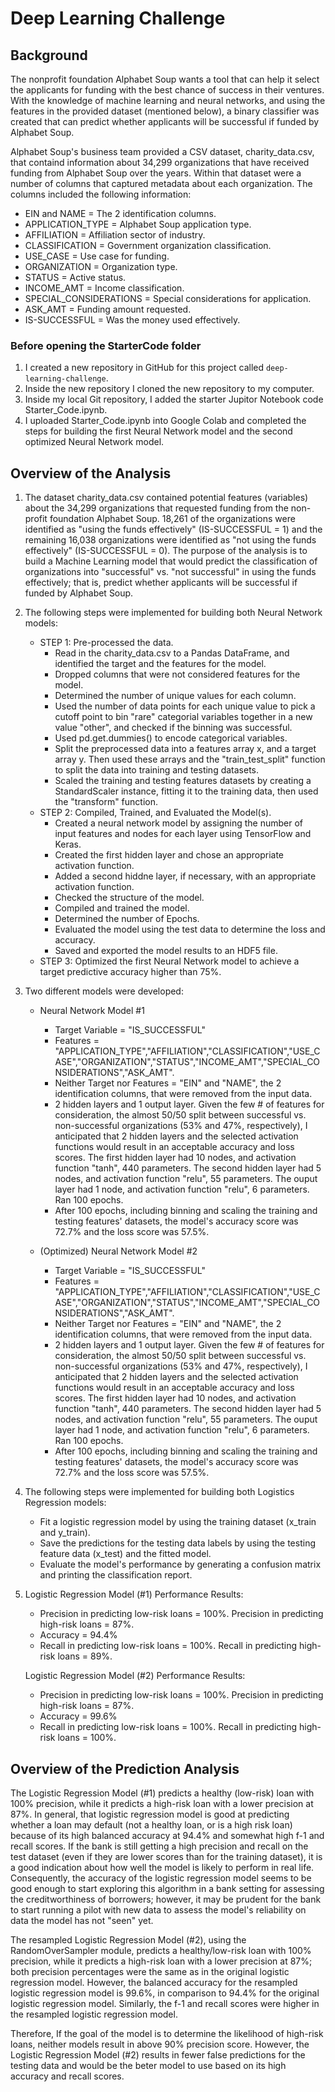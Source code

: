 # Deep Learning Challenge 

## Background

The nonprofit foundation Alphabet Soup wants a tool that can help it select the applicants for funding with the best chance of success in their ventures.  With the knowledge of machine learning and neural networks, and using the features in the provided dataset (mentioned below), a binary classifier was created that can predict whether applicants will be successful if funded by Alphabet Soup.

Alphabet Soup's business team provided a CSV dataset, charity_data.csv, that containd information about 34,299 organizations that have received funding from Alphabet Soup over the years.  Within that dataset were a number of columns that captured metadata about each organization.  The columns included the following information:
   - EIN and NAME = The 2 identification columns.
   - APPLICATION_TYPE = Alphabet Soup application type.
   - AFFILIATION = Affiliation sector of industry.
   - CLASSIFICATION = Government organization classification.
   - USE_CASE = Use case for funding.
   - ORGANIZATION = Organization type.
   - STATUS = Active status.
   - INCOME_AMT = Income classification.
   - SPECIAL_CONSIDERATIONS = Special considerations for application.
   - ASK_AMT = Funding amount requested.
   - IS-SUCCESSFUL = Was the money used effectively.

### Before opening the StarterCode folder

1. I created a new repository in GitHub for this project called `deep-learning-challenge`. 
2. Inside the new repository I cloned the new repository to my computer.
3. Inside my local Git repository, I added the starter Jupitor Notebook code Starter_Code.ipynb.
4. I uploaded Starter_Code.ipynb into Google Colab and completed the steps for building the first Neural Network model and the second optimized Neural Network model.

## Overview of the Analysis

1. The dataset charity_data.csv contained potential features (variables) about the 34,299 organizations that requested funding from the non-profit foundation Alphabet Soup. 18,261 of the organizations were identified as "using the funds effectively" (IS-SUCCESSFUL = 1) and the remaining 16,038 organizations were identified as "not using the funds effectively" (IS-SUCCESSFUL = 0).  The purpose of the analysis is to build a Machine Learning model that would predict the classification of organizations into "successful" vs. "not successful" in using the funds effectively; that is, predict whether applicants will be successful if funded by Alphabet Soup.

2. The following steps were implemented for building both Neural Network models:
   - STEP 1: Pre-processed the data.
      * Read in the charity_data.csv to a Pandas DataFrame, and identified the target and the features for the model.
      * Dropped columns that were not considered features for the model.
      * Determined the number of unique values for each column.
      * Used the number of data points for each unique value to pick a cutoff point to bin "rare" categorial variables together in a new value "other", and checked if the           binning was successful.
      * Used pd.get.dummies() to encode categorical variables.
      * Split the preprocessed data into a features array x, and a target array y.  Then used these arrays and the "train_test_split" function to split the data into                training and testing datasets.
      * Scaled the training and testing features datasets by creating a StandardScaler instance, fitting it to the training data, then used the "transform" function.     
   - STEP 2: Compiled, Trained, and Evaluated the Model(s).
      * Created a neural network model by assigning the number of input features and nodes for each layer using TensorFlow and Keras.
      * Created the first hidden layer and chose an appropriate activation function.
      * Added a second hiddne layer, if necessary, with an appropriate activation function.
      * Checked the structure of the model.
      * Compiled and trained the model.
      * Determined the number of Epochs.
      * Evaluated the model using the test data to determine the loss and accuracy.
      * Saved and exported the model results to an HDF5 file.
   - STEP 3: Optimized the first Neural Network model to achieve a target predictive accuracy higher than 75%.
     
3. Two different models were developed:
   - Neural Network Model #1
     * Target Variable = "IS_SUCCESSFUL"
     * Features = "APPLICATION_TYPE","AFFILIATION","CLASSIFICATION","USE_CASE","ORGANIZATION","STATUS","INCOME_AMT","SPECIAL_CONSIDERATIONS","ASK_AMT".
     * Neither Target nor Features = "EIN" and "NAME", the 2 identification columns, that were removed from the input data.
     * 2 hidden layers and 1 output layer.  Given the few # of features for consideration, the almost 50/50 split between successful vs. non-successful organizations (53%          and 47%, respectively), I anticipated that 2 hidden layers and the selected activation functions would result in an acceptable accuracy and loss scores.
          The first hidden layer had 10 nodes, and activation function "tanh", 440 parameters.
          The second hidden layer had 5 nodes, and activation function "relu", 55 parameters.
          The ouput layer had 1 node, and activation function "relu", 6 parameters.
          Ran 100 epochs.
     * After 100 epochs, including binning and scaling the training and testing features' datasets, the model's accuracy score was 72.7% and the loss score was 57.5%.
      
   - (Optimized) Neural Network Model #2
     * Target Variable = "IS_SUCCESSFUL"
     * Features = "APPLICATION_TYPE","AFFILIATION","CLASSIFICATION","USE_CASE","ORGANIZATION","STATUS","INCOME_AMT","SPECIAL_CONSIDERATIONS","ASK_AMT".
     * Neither Target nor Features = "EIN" and "NAME", the 2 identification columns, that were removed from the input data.
     * 2 hidden layers and 1 output layer.  Given the few # of features for consideration, the almost 50/50 split between successful vs. non-successful organizations (53%          and 47%, respectively), I anticipated that 2 hidden layers and the selected activation functions would result in an acceptable accuracy and loss scores.
          The first hidden layer had 10 nodes, and activation function "tanh", 440 parameters.
          The second hidden layer had 5 nodes, and activation function "relu", 55 parameters.
          The ouput layer had 1 node, and activation function "relu", 6 parameters.
          Ran 100 epochs.
     * After 100 epochs, including binning and scaling the training and testing features' datasets, the model's accuracy score was 72.7% and the loss score was 57.5%.
4. The following steps were implemented for building both Logistics Regression models:
   - Fit a logistic regression model by using the training dataset (x_train and y_train).
   - Save the predictions for the testing data labels by using the testing feature data (x_test) and the fitted model.
   - Evaluate the model's performance by generating a confusion matrix and printing the classification report.

5. Logistic Regression Model (#1) Performance Results:
   - Precision in predicting low-risk loans = 100%.  Precision in predicting high-risk loans = 87%.
   - Accuracy = 94.4%
   - Recall in predicting low-risk loans = 100%.  Recall in predicting high-risk loans = 89%.
  
   Logistic Regression Model (#2) Performance Results:
   - Precision in predicting low-risk loans = 100%.  Precision in predicting high-risk loans = 87%.
   - Accuracy = 99.6%
   - Recall in predicting low-risk loans = 100%.  Recall in predicting high-risk loans = 100%.
     
## Overview of the Prediction Analysis

The Logistic Regression Model (#1) predicts a healthy (low-risk) loan with 100% precision, while it predicts a high-risk loan with a lower precision at 87%. In general,  that logistic regression model is good at predicting whether a loan may default (not a healthy loan, or is a high risk loan) because of its high balanced accuracy at 94.4% and somewhat high f-1 and recall scores. If the bank is still getting a high precision and recall on the test dataset (even if they are lower scores than for the training dataset), it is a good indication about how well the model is likely to perform in real life.  Consequently, the accuracy of the logistic regression model seems to be good enough to start exploring this algorithm in a bank setting for assessing the creditworthiness of borrowers; however, it may be prudent for the bank to start running a pilot with new data to assess the model's reliability on data the model has not "seen" yet.   

The resampled Logistic Regression Model (#2), using the RandomOverSampler module, predicts a healthy/low-risk loan with 100% precision, while it predicts a high-risk loan with a lower precision at 87%; both precision percentages were the same as in the original logistic regression model. However, the balanced accuracy for the resampled logistic regression model is 99.6%, in comparison to 94.4% for the original logistic regression model.  Similarly, the f-1 and recall scores were higher in the resampled logistic regression model.

Therefore, If the goal of the model is to determine the likelihood of high-risk loans, neither models result in above 90% precision score. However, the Logistic Regression Model (#2) results in fewer false predictions for the testing data and would be the beter model to use based on its high accuracy and recall scores.

